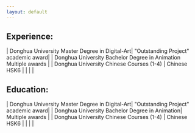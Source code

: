 ```yaml
---
layout: default
---
```

## Experience:
| Donghua University Master Degree in Digital-Art| "Outstanding Project" academic award|
| Donghua University Bachelor Degree in Animation  Multiple awards                     |
| Donghua University Chinese Courses (1-4)       | Chinese HSK6                        |
|                                                |                                     |



## Education:
| Donghua University Master Degree in Digital-Art| "Outstanding Project" academic award|
| Donghua University Bachelor Degree in Animation| Multiple awards                     |
| Donghua University Chinese Courses (1-4)       | Chinese HSK6                        |
|                                                |                                     |

